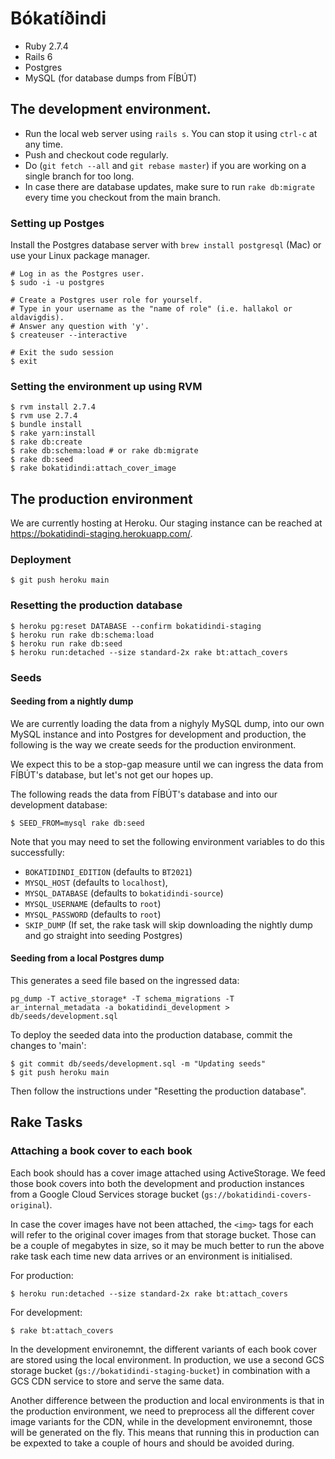 # Bókatíðindi

- Ruby 2.7.4
- Rails 6
- Postgres
- MySQL (for database dumps from FÍBÚT)

## The development environment.

- Run the local web server using `rails s`. You can stop it using `ctrl-c` at any time.
- Push and checkout code regularly.
- Do (`git fetch --all` and `git rebase master`) if you are working on a single branch for too long.
- In case there are database updates, make sure to run `rake db:migrate` every time you checkout from the main branch.

### Setting up Postges

Install the Postgres database server with `brew install postgresql` (Mac) or
use your Linux package manager.

```
# Log in as the Postgres user.
$ sudo -i -u postgres

# Create a Postgres user role for yourself.
# Type in your username as the "name of role" (i.e. hallakol or aldavigdis).
# Answer any question with 'y'.
$ createuser --interactive

# Exit the sudo session
$ exit
```

### Setting the environment up using RVM

```
$ rvm install 2.7.4
$ rvm use 2.7.4
$ bundle install
$ rake yarn:install
$ rake db:create
$ rake db:schema:load # or rake db:migrate
$ rake db:seed
$ rake bokatidindi:attach_cover_image
```

## The production environment

We are currently hosting at Heroku. Our staging instance can be reached at
https://bokatidindi-staging.herokuapp.com/.

### Deployment

```
$ git push heroku main
```

### Resetting the production database

```
$ heroku pg:reset DATABASE --confirm bokatidindi-staging
$ heroku run rake db:schema:load
$ heroku run rake db:seed
$ heroku run:detached --size standard-2x rake bt:attach_covers
```

### Seeds

#### Seeding from a nightly dump

We are currently loading the data from a nighyly MySQL dump, into our own MySQL
instance and into Postgres for development and production, the following is the
way we create seeds for the production environment.

We expect this to be a stop-gap measure until we can ingress the data from
FÍBÚT's database, but let's not get our hopes up.

The following reads the data from FÍBÚT's database and into our
development database:

```
$ SEED_FROM=mysql rake db:seed
```

Note that you may need to set the following environment variables to do this
successfully:

* `BOKATIDINDI_EDITION` (defaults to `BT2021`)
* `MYSQL_HOST` (defaults to `localhost`),
* `MYSQL_DATABASE` (defaults to `bokatidindi-source`)
* `MYSQL_USERNAME` (defaults to `root`)
* `MYSQL_PASSWORD` (defaults to `root`)
* `SKIP_DUMP` (If set, the rake task will skip downloading the nightly dump and go straight into seeding Postgres)

#### Seeding from a local Postgres dump

This generates a seed file based on the ingressed data:

```
pg_dump -T active_storage* -T schema_migrations -T ar_internal_metadata -a bokatidindi_development > db/seeds/development.sql
```

To deploy the seeded data into the production database, commit the changes to
'main':

```
$ git commit db/seeds/development.sql -m "Updating seeds"
$ git push heroku main
```

Then follow the instructions under "Resetting the production database".

## Rake Tasks

### Attaching a book cover to each book

Each book should has a cover image attached using ActiveStorage. We feed those
book covers into both the development and production instances from a Google
Cloud Services storage bucket (`gs://bokatidindi-covers-original`).

In case the cover images have not been attached, the `<img>` tags for each will
refer to the original cover images from that storage bucket. Those can be a
couple of megabytes in size, so it may be much better to run the above rake task
each time new data arrives or an environment is initialised.

For production:

```
$ heroku run:detached --size standard-2x rake bt:attach_covers
```

For development:

```
$ rake bt:attach_covers
```

In the development environemnt, the different variants of each book cover are
stored using the local environment. In production, we use a second GCS storage
bucket (`gs://bokatidindi-staging-bucket`) in combination with a GCS CDN service
to store and serve the same data.

Another difference between the production and local environments is that in the
production environment, we need to preprocess all the different cover image
variants for the CDN, while in the development environemnt, those will be
generated on the fly. This means that running this in production can be expexted
to take a couple of hours and should be avoided during.
